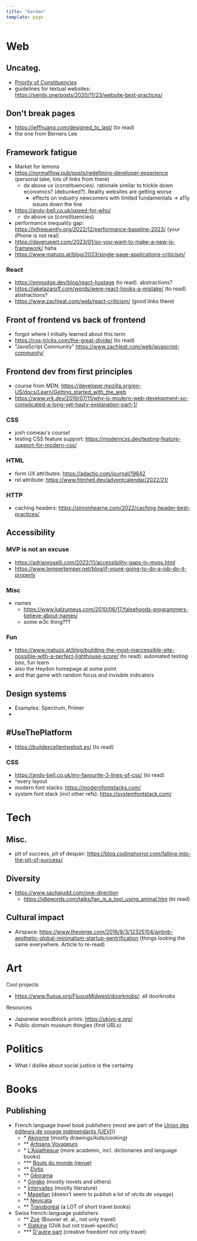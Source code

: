 ```yaml
---
title: "Garden"
template: page
---
```


# Web

## Uncateg.

- [Priority of Constituencies](https://www.w3.org/TR/html-design-principles/#priority-of-constituencies)
- guidelines for textual websites: https://seirdy.one/posts/2020/11/23/website-best-practices/

## Don't break pages

- https://jeffhuang.com/designed_to_last/ (to read)
- the one from Berners Lee

## Framework fatigue

- Market for lemons
- https://normalflow.pub/posts/redefining-developer-experience (personal take, lots of links from there)
  - dx above ux (constituencies). rationale similar to trickle down economics? (debunked?). Reality websites are getting worse
    - effects on industry newcomers with limited fundamentals -> a11y issues down the line
- https://andy-bell.co.uk/speed-for-who/
  - dx above ux (constituencies)
- performance inequality gap: https://infrequently.org/2022/12/performance-baseline-2023/ (your iPhone is not real)
- https://daverupert.com/2023/01/so-you-want-to-make-a-new-js-framework/ haha
- https://www.matuzo.at/blog/2023/single-page-applications-criticism/

### React

- https://emnudge.dev/blog/react-hostage (to read). abstractions?
- https://jakelazaroff.com/words/were-react-hooks-a-mistake/ (to read). abstractions?
- https://www.zachleat.com/web/react-criticism/ (good links there)

## Front of frontend vs back of frontend

- forgot where I initially learned about this term
- https://css-tricks.com/the-great-divide/ (to read)
- "JavaScript Community" https://www.zachleat.com/web/javascript-community/

## Frontend dev from first principles

- course from MDN: https://developer.mozilla.org/en-US/docs/Learn/Getting_started_with_the_web
- https://www.vrk.dev/2019/07/11/why-is-modern-web-development-so-complicated-a-long-yet-hasty-explanation-part-1/

### CSS

- josh comeau's course!
- testing CSS feature support: https://moderncss.dev/testing-feature-support-for-modern-css/

### HTML

- form UX attributes: https://adactio.com/journal/19842
- rel attribute: https://www.htmhell.dev/adventcalendar/2022/21/

### HTTP

- caching headers: https://simonhearne.com/2022/caching-header-best-practices/

## Accessibility

### MVP is not an excuse

- https://adrianroselli.com/2022/11/accessibility-gaps-in-mvps.html
- https://www.tempertemper.net/blog/if-youre-going-to-do-a-job-do-it-properly

### Misc

- names
  - https://www.kalzumeus.com/2010/06/17/falsehoods-programmers-believe-about-names/
  - some w3c thing???

### Fun

- https://www.matuzo.at/blog/building-the-most-inaccessible-site-possible-with-a-perfect-lighthouse-score/ (to read): automated testing boo, fun learn
- also the Heydon homepage at some point
- and that game with random focus and invisible indicators

## Design systems

- Examples: Spectrum, Primer
-

## #UseThePlatform

- https://buildexcellentwebsit.es/ (to read)

### CSS

- https://andy-bell.co.uk/my-favourite-3-lines-of-css/ (to read)
- ^every layout
- modern font stacks: https://modernfontstacks.com/
- system font stack (incl other refs): https://systemfontstack.com/

# Tech

## Misc.

- pit of success, pit of despair: https://blog.codinghorror.com/falling-into-the-pit-of-success/

## Diversity

- https://www.sachajudd.com/one-direction
  - https://idlewords.com/talks/fan_is_a_tool_using_animal.htm (to read)

## Cultural impact

- Airspace: https://www.theverge.com/2016/8/3/12325104/airbnb-aesthetic-global-minimalism-startup-gentrification (things looking the same everywhere. Article to re-read)

# Art

Cool projects

- https://www.fluxus.org/FluxusMidwest/doorknobs/: all doorknobs

Resources

- Japanese woodblock prints: https://ukiyo-e.org/
- Public domain museum thingies (find URLs)

# Politics

- What I dislike about social justice is the certainty

# Books

## Publishing

- French language travel book publishers (most are part of the [Union des éditeurs de voyage indépendants (UEVI)](https://www.librairieduvoyageur.com/page/qui-sommes-nous))
  - \* [Akinome](https://www.editions-akinome.com/) (mostly drawings/kids/cooking)
  - \*\* [Artisans Voyageurs](http://www.artisans-voyageurs.com/manuscrits.html)
  - \* [L'Asiathèque](https://www.asiatheque.com/fr/) (more academic, incl. dictionaries and language books)
  - \*\*\* [Bouts du monde (revue)](https://www.revue-boutsdumonde.com/contactez-nous/)
  - \*\* [Elytis](https://www.editionselytis.com/)
  - \*\* [Géorama](https://www.georama.fr/qui-sommes-nous/)
  - \* [Gingko](https://www.ginkgo-editeur.fr/contact) (mostly novels and others)
  - \* [Intervalles](https://www.editionsintervalles.com/contacts/) (mostly literature)
  - \* [Magellan](https://editions-magellan.com/nous-contacter/) (doesn't seem to publish a lot of _récits de voyage_)
  - \*\* [Nevicata](https://www.editionsnevicata.be/contact/)
  - \*\* [Transboréal](https://transboreal.fr/index.php) (a LOT of short travel books)
- Swiss french-language publishers
  - \*\* [Zoé](https://www.editionszoe.ch/) (Bouvier et. al., not only travel)
  - \* [Slatkine](https://www.slatkine.com/fr/homecategory/editions-slatkine) (GVA but not travel-specific)
  - \*\*\* [D'autre part](https://www.dautrepart.ch/) (creative freedom! not only travel)
